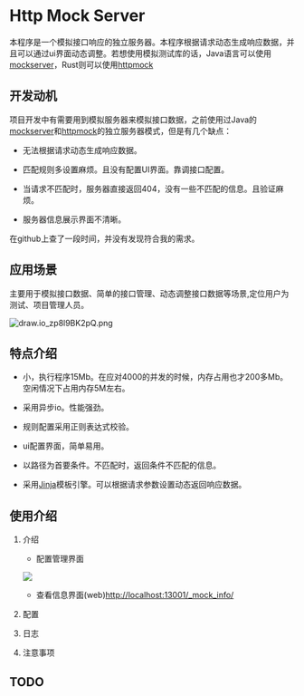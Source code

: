 # Http Mock Server

本程序是一个模拟接口响应的独立服务器。本程序根据请求动态生成响应数据，并且可以通过ui界面动态调整。若想使用模拟测试库的话，Java语言可以使用[mockserver](https://github.com/mock-server/mockserver)，Rust则可以使用[httpmock](https://github.com/alexliesenfeld/httpmock)

## 开发动机

项目开发中有需要用到模拟服务器来模拟接口数据，之前使用过Java的[mockserver](https://github.com/mock-server/mockserver)和[httpmock](https://github.com/alexliesenfeld/httpmock)的独立服务器模式，但是有几个缺点：

- 无法根据请求动态生成响应数据。

- 匹配规则多设置麻烦。且没有配置UI界面。靠调接口配置。

- 当请求不匹配时，服务器直接返回404，没有一些不匹配的信息。且验证麻烦。

- 服务器信息展示界面不清晰。

![]()在github上查了一段时间，并没有发现符合我的需求。

## 应用场景

主要用于模拟接口数据、简单的接口管理、动态调整接口数据等场景,定位用户为测试、项目管理人员。

![draw.io_zp8l9BK2pQ.png](D:\1-code\http_mock_server\screenshots\draw.io_zp8l9BK2pQ.png)

## 特点介绍

- 小，执行程序15Mb。在应对4000的并发的时候，内存占用也才200多Mb。空闲情况下占用内存5M左右。

- 采用异步io。性能强劲。

- 规则配置采用正则表达式校验。

- ui配置界面，简单易用。

- 以路径为首要条件。不匹配时，返回条件不匹配的信息。

- 采用[Jinja](https://docs.rs/minijinja/latest/minijinja/syntax/index.html)模板引擎。可以根据请求参数设置动态返回响应数据。

## 使用介绍

1. 介绍
   - 配置管理界面
   
   ![](D:\1-code\http_mock_server\screenshots\httpmock_ui_FM6cbSVfAN.png)
   
   - 查看信息界面(web)[http://localhost:13001/_mock_info/]()


2. 配置


3. 日志


4. 注意事项
 
## TODO